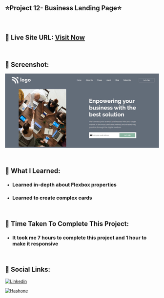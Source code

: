## ⭐Project 12- Business Landing Page⭐

<br>

## 📌 Live Site URL: <a href="https://12business-page.netlify.app/">**Visit Now**</a>

<br>

## 📌 Screenshot:

![project1](./images/project12.png)

<br>

## 📌 What I Learned:

- ### Learned in-depth about Flexbox properties
- ### Learned to create complex cards

<br>

## 📌 Time Taken To Complete This Project:

- ### It took me 7 hours to complete this project and 1 hour to make it responsive

<br>

## 📌 Social Links:

[![Linkedin](https://img.shields.io/badge/LinkedIn-0077B5?style=for-the-badge&logo=linkedin&logoColor=white)](https://www.linkedin.com/in/nikhilkhetan17/)

[![Hashone](https://img.shields.io/badge/Hashnode-2962FF?style=for-the-badge&logo=hashnode&logoColor=white)](https://nikhilkhetan.hashnode.dev/)
